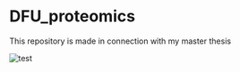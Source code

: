 # DFU_proteomics

This repository is made in connection with my master thesis

![test](du_proteomics.png)